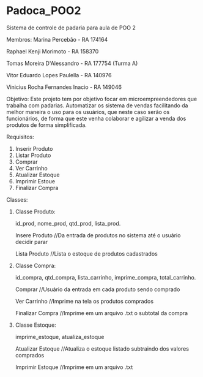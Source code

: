 # Padoca_POO2

Sistema de controle de padaria para aula de POO 2

Membros:
Marina Percebão - RA 174164 

Raphael Kenji Morimoto - RA 158370

Tomas Moreira D'Alessandro - RA 177754 (Turma A)

Vitor Eduardo Lopes Paulella - RA 140976

Vinicius Rocha Fernandes Inacio - RA 149046

Objetivo:
Este projeto tem por objetivo focar em microempreendedores que trabalha com padarias. Automatizar os sistema de vendas facilitando da melhor maneira o uso para os usuários, que neste caso serão os funcionários, de forma que este venha colaborar e agilizar a venda dos  produtos de forma  simplificada.

Requisitos:
1. Inserir Produto 
2. Listar Produto 
3. Comprar 
4. Ver Carrinho 
5. Atualizar Estoque
6. Imprimir Estoue
7. Finalizar Compra

Classes:

1. Classe Produto:
   
   id_prod, nome_prod, qtd_prod, lista_prod.

   Insere Produto //Da entrada de produtos no sistema até o usuário decidir parar
   
   Lista Produto //Lista o estoque de produtos cadastrados

2. Classe Compra:

   id_compra, qtd_compra, lista_carrinho, imprime_compra, total_carrinho.

   Comprar //Usuário da entrada em cada produto sendo comprado
   
   Ver Carrinho //Imprime na tela os produtos comprados
   
   Finalizar Compra //Imprime em um arquivo .txt o subtotal da compra

3. Classe Estoque:

   imprime_estoque, atualiza_estoque

   Atualizar Estoque //Atualiza o estoque listado subtraindo dos valores comprados
   
   Imprimir Estoque //Imprime em um arquivo .txt 
